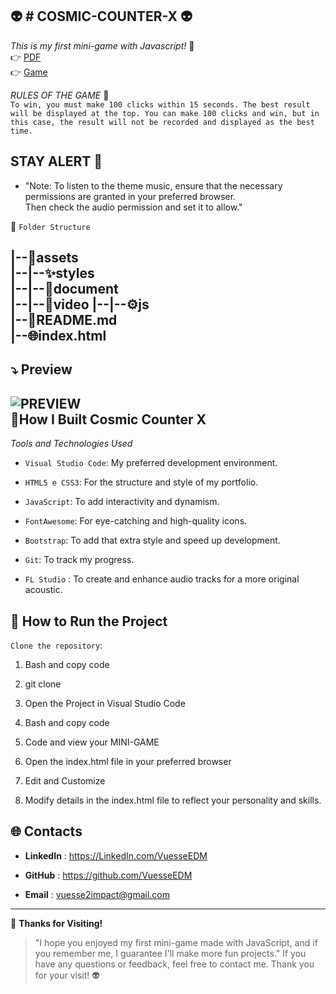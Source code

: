 

👽 # COSMIC-COUNTER-X 👽 
---
 

*This is my first mini-game with Javascript!* 🚀     
👉 [PDF]()    
👉 [Game](https://vuesseedm.github.io/COSMIC-COUNTER-X/)    

*RULES OF THE GAME* 📖    
 ```To win, you must make 100 clicks within 15 seconds. The best result will be displayed at the top. You can make 100 clicks and win, but in this case, the result will not be recorded and displayed as the best time.```

 

##  STAY ALERT  🙌

- "Note: To listen to the theme music, ensure that the necessary permissions are granted in your preferred browser.  
  Then check the audio permission and set it to allow."


📂 ```Folder Structure```   

|--📁assets        
|--|--✨styles  
|--|--📃document     
|--|--🌈video 
|--|--⚙️js            
|--📖README.md     
|--🌐index.html      
---

 ## ⤵️  Preview  

![PREVIEW]()   
 🔧**How I Built Cosmic Counter X** 
---
*Tools and Technologies Used*


- ```Visual Studio Code```: My preferred development environment.  



- ```HTML5 e CSS3```: For the structure and style of my portfolio.


- ```JavaScript```: To add interactivity and dynamism. 


- ```FontAwesome```: For eye-catching and high-quality icons.

  
 - ```Bootstrap```:  To add that extra style and speed up development.

  
 
- ```Git```:  To track my progress.

- ```FL Studio``` :  To create and enhance audio tracks for a more original acoustic.


🚀 **How to Run the Project**  
---

```Clone the repository```:  


1. Bash and copy code

2. git clone   

3. Open the Project in Visual Studio Code   

4. Bash and copy code   


5.  Code and view your MINI-GAME   

6. Open the index.html file in your preferred browser   

7. Edit and Customize   


8. Modify details in the index.html file to reflect your personality and skills.    

🌐 **Contacts**  
---

- **LinkedIn**  : https://LinkedIn.com/VuesseEDM

- **GitHub**  : https://github.com/VuesseEDM

- **Email**  : vuesse2impact@gmail.com
---

🙌 **Thanks for Visiting!**

> "I hope you enjoyed my first mini-game made with JavaScript, and if you remember me, I guarantee I'll make more fun projects." If you have any questions or feedback, feel free to contact me. Thank you for your visit!  👽
